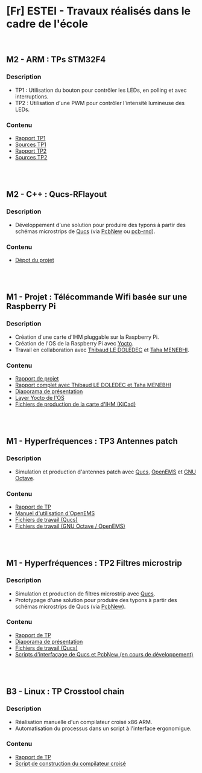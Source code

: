 # [Fr] ESTEI - Travaux réalisés dans le cadre de l'école

<br>

## M2 - ARM : TPs STM32F4
### Description
- TP1 : Utilisation du bouton pour contrôler les LEDs, en polling et avec interruptions.
- TP2 : Utilisation d'une PWM pour contrôler l'intensité lumineuse des LEDs.
### Contenu
- [Rapport TP1](https://github.com/thomaslepoix/ESTEI/blob/master/M2_ARM_TPs_STM32F4/TP1_IO_Interruptions/TP1.pdf)
- [Sources TP1](https://github.com/thomaslepoix/ESTEI/blob/master/M2_ARM_TPs_STM32F4/TP1_IO_Interruptions/Sources)
- [Rapport TP2](https://github.com/thomaslepoix/ESTEI/blob/master/M2_ARM_TPs_STM32F4/TP2_PWM/TP2.pdf)
- [Sources TP2](https://github.com/thomaslepoix/ESTEI/blob/master/M2_ARM_TPs_STM32F4/TP2_PWM/Sources)

<br>
<br>

## M2 - C++ : Qucs-RFlayout
### Description
- Développement d'une solution pour produire des typons à partir des schémas microstrips de [Qucs](http://qucs.sourceforge.net/) (via [PcbNew](http://kicad-pcb.org/discover/pcbnew/) ou [pcb-rnd](http://repo.hu/projects/pcb-rnd/)).
### Contenu
- [Dépot du projet](https://github.com/thomaslepoix/Qucs-RFlayout)

<br>
<br>

## M1 - Projet : Télécommande Wifi basée sur une Raspberry Pi
### Description
- Création d'une carte d'IHM pluggable sur la Raspberry Pi.
- Création de l'OS de la Raspberry Pi avec [Yocto](https://www.yoctoproject.org/).
- Travail en collaboration avec [Thibaud LE DOLEDEC](https://www.hackster.io/thibaud-le-doledec/) et [Taha MENEBHI](https://www.linkedin.com/in/taha-menebhi/).
### Contenu
- [Rapport de projet](https://github.com/thomaslepoix/ESTEI/blob/master/M1_Projet_Telecommande_Raspberry-Pi/Hardware_Middleware.pdf)
- [Rapport complet avec Thibaud LE DOLEDEC et Taha MENEBHI](https://github.com/thomaslepoix/ESTEI/blob/master/M1_Projet_Telecommande_Raspberry-Pi/Projet.pdf)
- [Diaporama de présentation](https://github.com/thomaslepoix/ESTEI/blob/master/M1_Projet_Telecommande_Raspberry-Pi/Oral.pdf)
- [Layer Yocto de l'OS](https://github.com/thomaslepoix/meta-remote-estei)
- [Fichiers de production de la carte d'IHM (KiCad)](https://github.com/thomaslepoix/ESTEI/tree/master/M1_Projet_Telecommande_Raspberry-Pi/PCB_kicad)

<br>
<br>

## M1 - Hyperfréquences : TP3 Antennes patch
### Description
- Simulation et production d'antennes patch avec [Qucs](http://qucs.sourceforge.net/), [OpenEMS](http://openems.de/start/index.php) et [GNU Octave](https://www.gnu.org/software/octave/).
### Contenu
- [Rapport de TP](https://github.com/thomaslepoix/ESTEI/blob/master/M1_Hyperfrequences_Antennes/TP3.pdf)
- [Manuel d'utilisation d'OpenEMS](https://github.com/thomaslepoix/ESTEI/blob/master/M1_Hyperfrequences_Antennes/OpenEMS.pdf)
- [Fichiers de travail (Qucs)](https://github.com/thomaslepoix/ESTEI/blob/master/M1_Hyperfrequences_Antennes/TP3_qucs_prj)
- [Fichiers de travail (GNU Octave / OpenEMS)](https://github.com/thomaslepoix/ESTEI/blob/master/M1_Hyperfrequences_Antennes/TP3_octave)

<br>
<br>

## M1 - Hyperfréquences : TP2 Filtres microstrip
### Description
- Simulation et production de filtres microstrip avec [Qucs](http://qucs.sourceforge.net/).
- Prototypage d'une solution pour produire des typons à partir des schémas microstrips de Qucs (via [PcbNew](http://kicad-pcb.org/discover/pcbnew/)).
### Contenu
- [Rapport de TP](https://github.com/thomaslepoix/ESTEI/blob/master/M1_Hyperfrequences_Filtres/TP2.pdf)
- [Diaporama de présentation](https://github.com/thomaslepoix/ESTEI/blob/master/M1_Hyperfrequences_Filtres/Oral.pdf)
- [Fichiers de travail (Qucs)](https://github.com/thomaslepoix/ESTEI/tree/master/M1_Hyperfrequences_Filtres/TP2_qucs_prj)
- [Scripts d'interfaçage de Qucs et PcbNew (en cours de développement)](https://github.com/thomaslepoix/QucstoKicad)

<br>
<br>

## B3 - Linux : TP Crosstool chain
### Description
- Réalisation manuelle d'un compilateur croisé x86 ARM.
- Automatisation du processus dans un script à l'interface ergonomigue.
### Contenu
- [Rapport de TP](https://github.com/thomaslepoix/ESTEI/blob/master/B3_Linux_Crosstool_Chain/Compte_Rendu.pdf)
- [Script de construction du compilateur croisé](https://github.com/thomaslepoix/ESTEI/blob/master/B3_Linux_Crosstool_Chain/cross-compil.sh)
